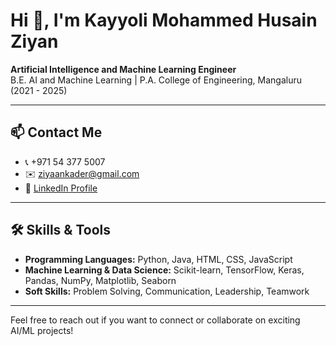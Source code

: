 # Hi 👋, I'm Kayyoli Mohammed Husain Ziyan

**Artificial Intelligence and Machine Learning Engineer**  
B.E. AI and Machine Learning | P.A. College of Engineering, Mangaluru (2021 - 2025)

---

## 📫 Contact Me

- 📞 +971 54 377 5007  
- ✉️ [ziyaankader@gmail.com](mailto:ziyaankader@gmail.com)  
- 🔗 [LinkedIn Profile](https://www.linkedin.com/in/kayyoli-mohammed-husain-ziyan-584475248)

---

## 🛠️ Skills & Tools

- **Programming Languages:** Python, Java, HTML, CSS, JavaScript
- **Machine Learning & Data Science:** Scikit-learn, TensorFlow, Keras, Pandas, NumPy, Matplotlib, Seaborn
- **Soft Skills:** Problem Solving, Communication, Leadership, Teamwork

---

Feel free to reach out if you want to connect or collaborate on exciting AI/ML projects!
